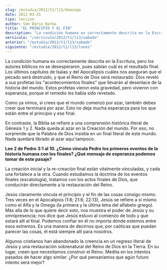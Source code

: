 ```yaml
---
slug: /estudia/2012/t1/l13/domingo
date: 2012-03-25
tipo: leccion
author: Sem Dario Barba
title: "EL PRINCIPIO Y EL FIN"
description: "La condición humana es correctamente descrita en la Escritura, pero los autores  bíblicos no se desesperaron, pues sabían cuál es el resultado final. Los  últimos capítulos de Isaías y del Apocalipsis cuáles nos aseguran que el pecado  será destruido, y que el Reino de Dios se..."
versiculo: "/versiculo/2012/t1/l13/sabado"
anterior: "/estudia/2012/t1/l13/sabado"
siguiente: "/estudia/2012/t1/l13/lunes"
---
```


La condición humana es correctamente descrita en la Escritura, pero los autores bíblicos no se desesperaron, pues sabían cuál es el resultado final. Los últimos capítulos de Isaías y del Apocalipsis cuáles nos aseguran que el pecado será destruido, y que el Reino de Dios será restaurado. Dios reveló a sus profetas los "acontecomientos finales" que llevarán al desenlace de la historia del mundo. Estos profetas vieron esta gravedad, pero vivieron con esperanza, porque el remedio les había sido revelado.

Como ya vimos, si crees que el mundo comenzó por azar, también debes creer que terminará por azar. Esto no deja mucha esperanza para los que están entre el principio y ese final.

En contraste, la Biblia se refiere a una comprensión histórica literal de Génesis 1 y 2. Nada queda al azar en la Creación del mundo. Por eso, no sorprende que la Palabra de Dios insistia en un final literal de este mundo. Nada quedará librado al azar aquí tampoco.

**Lee 2 de Pedro 3:1 al 10. ¿Cómo vincula Pedro los primeros eventos de la historia humana con los finales? ¿Qué mensaje de esperanza podemos tomar de este pasaje?**

La creación inicial y la re-creación final están vitalmente vinculadas, y cada una fortalece a la otra. Cuando estudiamos la doctrina de los eventos finales (escatología), tratamos con los actos finales de Dios, que conducirán directamente a la restauración del Reino.

Jesús claramente vincula el principio y el fin de las cosas consigo mismo. Tres veces en el Apocalipsis (1:8; 21:6; 22:13), Jesús se refiere a sí mismo como el Alfa y la Omega (la primera y la última letra del alfabeto griego). Más alla de lo que quiere decir esto, nos muestra el poder de Jesús y su omnipresencia; nos dice que Jesús estuvo al comienzo de todo y que estará allí al final. Podemos confiar en él no importa dónde estemos entre esos extremos. Es una manera de decirnos que, por caóticas que puedan parecer las cosas, él está siempre allí para nosotros.

Algunos cristianos han abandonado la creencia en un regreso literal de Jesús y una restauración sobrenatural del Reino de Dios en la Tierra. En su lugar, creen que necesitamos construir el Reino. Medita en los intentos pasados de hacer algo similar. ¿Por qué pensaríamos que agún futuro intento será mejor?
